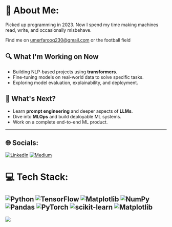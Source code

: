 # 💫 About Me:
Picked up programming in 2023.
Now I spend my time making machines read, write, and occasionally misbehave.

Find me on umerfarooq230@gmail.com or the football field 


## 🔍 What I'm Working on Now

* Building NLP-based projects using **transformers**.
* Fine-tuning models on real-world data to solve specific tasks.
* Exploring model evaluation, explainability, and deployment.

## 🎯 What's Next?

* Learn **prompt engineering** and deeper aspects of **LLMs**.
* Dive into **MLOps** and build deployable ML systems.
* Work on a complete end-to-end ML product.

---


## 🌐 Socials:
[![LinkedIn](https://img.shields.io/badge/LinkedIn-%230077B5.svg?logo=linkedin&logoColor=white)](https://www.linkedin.com/in/umer-farooq-34b0401b6/) [![Medium](https://img.shields.io/badge/Medium-12100E?logo=medium&logoColor=white)](https://medium.com/@umerfarooq230) 

# 💻 Tech Stack:
![Python](https://img.shields.io/badge/python-3670A0?style=for-the-badge&logo=python&logoColor=ffdd54) ![TensorFlow](https://img.shields.io/badge/TensorFlow-%23FF6F00.svg?style=for-the-badge&logo=TensorFlow&logoColor=white) ![Matplotlib](https://img.shields.io/badge/Matplotlib-%23ffffff.svg?style=for-the-badge&logo=Matplotlib&logoColor=black) ![NumPy](https://img.shields.io/badge/numpy-%23013243.svg?style=for-the-badge&logo=numpy&logoColor=white) ![Pandas](https://img.shields.io/badge/pandas-%23150458.svg?style=for-the-badge&logo=pandas&logoColor=white) ![PyTorch](https://img.shields.io/badge/PyTorch-%23EE4C2C.svg?style=for-the-badge&logo=PyTorch&logoColor=white) ![scikit-learn](https://img.shields.io/badge/scikit--learn-%23F7931E.svg?style=for-the-badge&logo=scikit-learn&logoColor=white) ![Matplotlib](https://img.shields.io/badge/Matplotlib-%23ffffff.svg?style=for-the-badge&logo=Matplotlib&logoColor=black)
---
[![](https://visitcount.itsvg.in/api?id=umer-farooq230&icon=6&color=4)](https://visitcount.itsvg.in)

<!-- Proudly created with GPRM ( https://gprm.itsvg.in ) -->
